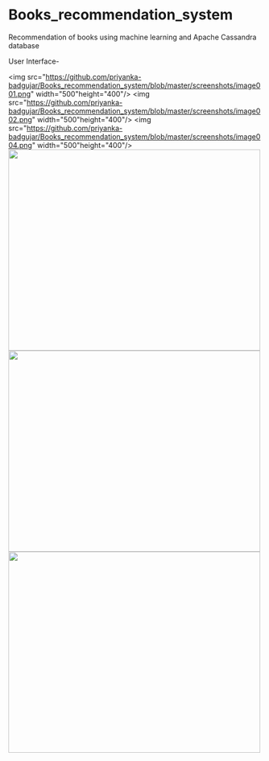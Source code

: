 # Books_recommendation_system
Recommendation of books using machine learning and Apache Cassandra database

User Interface-

<img src="https://github.com/priyanka-badgujar/Books_recommendation_system/blob/master/screenshots/image001.png" width="500"height="400"/>
<img src="https://github.com/priyanka-badgujar/Books_recommendation_system/blob/master/screenshots/image002.png" width="500"height="400"/>
<img src="https://github.com/priyanka-badgujar/Books_recommendation_system/blob/master/screenshots/image004.png" width="500"height="400"/>
<img src="https://github.com/priyanka-badgujar/Books_recommendation_system/blob/master/screenshots/image6.png" width="500" height="400"/>
<img src="https://github.com/priyanka-badgujar/Books_recommendation_system/blob/master/screenshots/image7.png" width="500" height="400"/>
<img src="https://github.com/priyanka-badgujar/Books_recommendation_system/blob/master/screenshots/image8.png" width="500" height="400"/>
